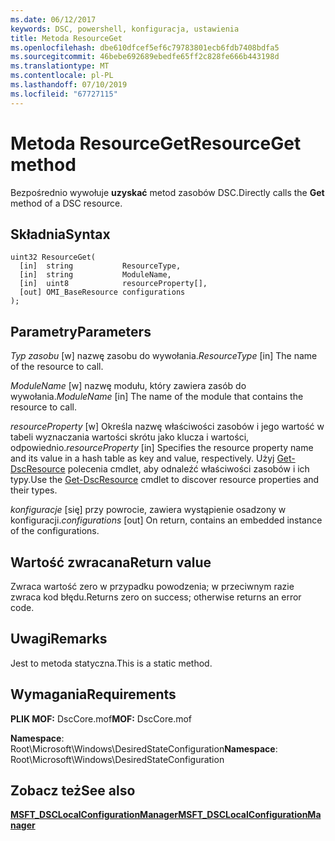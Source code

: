 ```yaml
---
ms.date: 06/12/2017
keywords: DSC, powershell, konfiguracja, ustawienia
title: Metoda ResourceGet
ms.openlocfilehash: dbe610dfcef5ef6c79783801ecb6fdb7408bdfa5
ms.sourcegitcommit: 46bebe692689ebedfe65ff2c828fe666b443198d
ms.translationtype: MT
ms.contentlocale: pl-PL
ms.lasthandoff: 07/10/2019
ms.locfileid: "67727115"
---
```

# <a name="resourceget-method"></a><span data-ttu-id="c6296-103">Metoda ResourceGet</span><span class="sxs-lookup"><span data-stu-id="c6296-103">ResourceGet method</span></span>

<span data-ttu-id="c6296-104">Bezpośrednio wywołuje **uzyskać** metod zasobów DSC.</span><span class="sxs-lookup"><span data-stu-id="c6296-104">Directly calls the **Get** method of a DSC resource.</span></span>

## <a name="syntax"></a><span data-ttu-id="c6296-105">Składnia</span><span class="sxs-lookup"><span data-stu-id="c6296-105">Syntax</span></span>

```mof
uint32 ResourceGet(
  [in]  string           ResourceType,
  [in]  string           ModuleName,
  [in]  uint8            resourceProperty[],
  [out] OMI_BaseResource configurations
);
```

## <a name="parameters"></a><span data-ttu-id="c6296-106">Parametry</span><span class="sxs-lookup"><span data-stu-id="c6296-106">Parameters</span></span>

<span data-ttu-id="c6296-107">*Typ zasobu* \[w\] nazwę zasobu do wywołania.</span><span class="sxs-lookup"><span data-stu-id="c6296-107">*ResourceType* \[in\] The name of the resource to call.</span></span>

<span data-ttu-id="c6296-108">*ModuleName* \[w\] nazwę modułu, który zawiera zasób do wywołania.</span><span class="sxs-lookup"><span data-stu-id="c6296-108">*ModuleName* \[in\] The name of the module that contains the resource to call.</span></span>

<span data-ttu-id="c6296-109">*resourceProperty* \[w\] Określa nazwę właściwości zasobów i jego wartość w tabeli wyznaczania wartości skrótu jako klucza i wartości, odpowiednio.</span><span class="sxs-lookup"><span data-stu-id="c6296-109">*resourceProperty* \[in\] Specifies the resource property name and its value in a hash table as key and value, respectively.</span></span> <span data-ttu-id="c6296-110">Użyj [Get-DscResource](/powershell/module/PSDesiredStateConfiguration/Get-DscResource) polecenia cmdlet, aby odnaleźć właściwości zasobów i ich typy.</span><span class="sxs-lookup"><span data-stu-id="c6296-110">Use the [Get-DscResource](/powershell/module/PSDesiredStateConfiguration/Get-DscResource) cmdlet to discover resource properties and their types.</span></span>

<span data-ttu-id="c6296-111">*konfiguracje* \[się\] przy powrocie, zawiera wystąpienie osadzony w konfiguracji.</span><span class="sxs-lookup"><span data-stu-id="c6296-111">*configurations* \[out\] On return, contains an embedded instance of the configurations.</span></span>

## <a name="return-value"></a><span data-ttu-id="c6296-112">Wartość zwracana</span><span class="sxs-lookup"><span data-stu-id="c6296-112">Return value</span></span>

<span data-ttu-id="c6296-113">Zwraca wartość zero w przypadku powodzenia; w przeciwnym razie zwraca kod błędu.</span><span class="sxs-lookup"><span data-stu-id="c6296-113">Returns zero on success; otherwise returns an error code.</span></span>

## <a name="remarks"></a><span data-ttu-id="c6296-114">Uwagi</span><span class="sxs-lookup"><span data-stu-id="c6296-114">Remarks</span></span>

<span data-ttu-id="c6296-115">Jest to metoda statyczna.</span><span class="sxs-lookup"><span data-stu-id="c6296-115">This is a static method.</span></span>

## <a name="requirements"></a><span data-ttu-id="c6296-116">Wymagania</span><span class="sxs-lookup"><span data-stu-id="c6296-116">Requirements</span></span>

<span data-ttu-id="c6296-117">**PLIK MOF:** DscCore.mof</span><span class="sxs-lookup"><span data-stu-id="c6296-117">**MOF:** DscCore.mof</span></span>

<span data-ttu-id="c6296-118">**Namespace**: Root\Microsoft\Windows\DesiredStateConfiguration</span><span class="sxs-lookup"><span data-stu-id="c6296-118">**Namespace**: Root\Microsoft\Windows\DesiredStateConfiguration</span></span>

## <a name="see-also"></a><span data-ttu-id="c6296-119">Zobacz też</span><span class="sxs-lookup"><span data-stu-id="c6296-119">See also</span></span>

[<span data-ttu-id="c6296-120">**MSFT_DSCLocalConfigurationManager**</span><span class="sxs-lookup"><span data-stu-id="c6296-120">**MSFT_DSCLocalConfigurationManager**</span></span>](msft-dsclocalconfigurationmanager.md)
